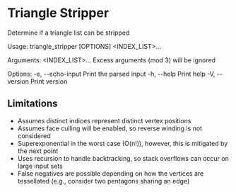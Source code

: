 # Triangle Stripper

Determine if a triangle list can be stripped

Usage: triangle_stripper [OPTIONS] <INDEX_LIST>...

Arguments:
  <INDEX_LIST>...  Excess arguments (mod 3) will be ignored

Options:
  -e, --echo-input  Print the parsed input
  -h, --help        Print help
  -V, --version     Print version

## Limitations

- Assumes distinct indices represent distinct vertex positions
- Assumes face culling will be enabled, so reverse winding is not considered
- Superexponential in the worst case (O(n!)), however, this is mitigated by the next point
- Uses recursion to handle backtracking, so stack overflows can occur on large input sets
- False negatives are possible depending on how the vertices are tessellated (e.g., consider two pentagons sharing an edge)

